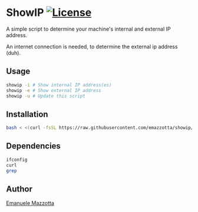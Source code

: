 # ShowIP [![License](http://img.shields.io/:license-mit-blue.svg)](https://emanuelemazzotta.com/mit-license)

A simple script to determine your machine's internal and external IP address.

An internet connection is needed, to determine the external ip address (duh).

## Usage

``` sh
showip -i # Show internal IP address(es)
showip -e # Show external IP address
showip -u # Update this script
```

## Installation

``` sh
bash < <(curl -fsSL https://raw.githubusercontent.com/emazzotta/showip/master/install.sh)
```

## Dependencies

``` sh
ifconfig
curl
grep
```

## Author

[Emanuele Mazzotta](mailto:hello@mazzotta.me)

